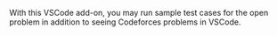 With this VSCode add-on, you may run sample test cases for the open problem in addition to seeing Codeforces problems in VSCode.
